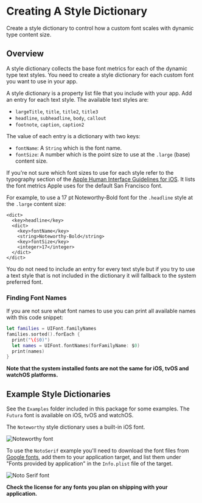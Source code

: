 # Creating A Style Dictionary

Create a style dictionary to control how a custom font scales with dynamic type content size.

## Overview

A style dictionary collects the base font metrics for each of the dynamic type text styles. You need to create a style dictionary for each custom font you want to use in your app.

A style dictionary is a property list file that you include with your app. Add an entry for each text style. The available text styles are:

- `largeTitle`, `title`, `title2`, `title3`
-  `headline`, `subheadline`, `body`, `callout`
-  `footnote`, `caption`, `caption2`

The value of each entry is a dictionary with two keys:

+ `fontName`: A `String` which is the font name.
+ `fontSize`: A number which is the point size to use at the `.large` (base) content size.

If you're not sure which font sizes to use for each style refer to the typography section of the [Apple Human Interface Guidelines for iOS](https://developer.apple.com/design/human-interface-guidelines/ios/visual-design/typography/). It lists the font metrics Apple uses for the default San Francisco font.

For example, to use a 17 pt Noteworthy-Bold font for the `.headline` style at the `.large` content size:

```
<dict>
  <key>headline</key>
  <dict>
    <key>fontName</key>
    <string>Noteworthy-Bold</string>
    <key>fontSize</key>
    <integer>17</integer>
  </dict>
</dict>
```

You do not need to include an entry for every text style but if you try to use a text style that is not included in the dictionary it will fallback to the system preferred font.

### Finding Font Names

If you are not sure what font names to use you can print all available names with this code snippet:

```swift
let families = UIFont.familyNames
families.sorted().forEach {
  print("\($0)")
  let names = UIFont.fontNames(forFamilyName: $0)
  print(names)
}
```

**Note that the system installed fonts are not the same for iOS, tvOS and watchOS platforms.**

## Example Style Dictionaries

See the `Examples` folder included in this package for some examples. The `Futura` font is available on iOS, tvOS and watchOS.

The `Noteworthy` style dictionary uses a built-in iOS font.

![Noteworthy font](noteworthy)

To use the `NotoSerif` example you'll need to download the font files from [Google fonts](https://fonts.google.com/specimen/Noto+Serif), add them to your application target, and list them under "Fonts provided by application" in the `Info.plist` file of the target.

![Noto Serif font](noto)

**Check the license for any fonts you plan on shipping with your application.**

